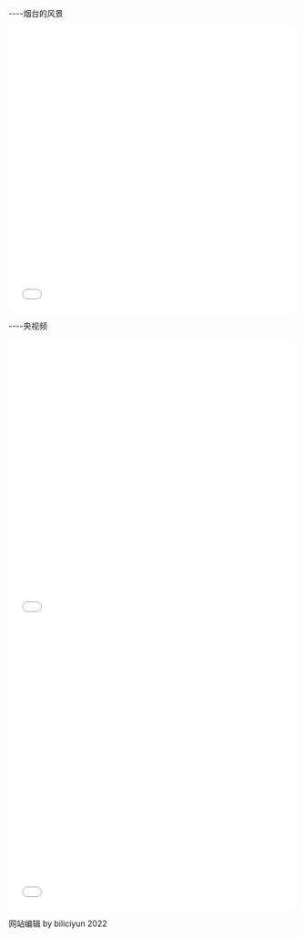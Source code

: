 ----烟台的风景
<div align="center">
  <iframe src="//player.bilibili.com/player.html?bvid=BV19r4y1r78A&cid=137649199&page=1" allowfullscreen="allowfullscreen" width="100%" height="500" scrolling="no" frameborder="0" sandbox="allow-top-navigation allow-same-origin allow-forms allow-scripts"></iframe>
</div>

----央视频
<iframe src="//player.bilibili.com/player.html?bvid=BV1Se411K78P&cid=137649199&page=1" allowfullscreen="allowfullscreen" width="100%" height="500" scrolling="no" frameborder="0" sandbox="allow-top-navigation allow-same-origin allow-forms allow-scripts"></iframe>

<iframe src="//player.bilibili.com/player.html?bvid=BV1tY411K7Mf&cid=137649199&page=1" allowfullscreen="allowfullscreen" width="100%" height="500" scrolling="no" frameborder="0" sandbox="allow-top-navigation allow-same-origin allow-forms allow-scripts"></iframe>



网站编辑   by   biliciyun 2022
